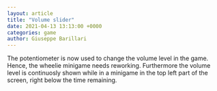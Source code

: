 ```yaml
---
layout: article
title: "Volume slider"
date: 2021-04-13 13:13:00 +0000
categories: game
author: Giuseppe Barillari
---
```


The potentiometer is now used to change the volume level in the game. Hence, the wheelie minigame needs reworking. Furthermore the volume level is continuosly shown while in a minigame in the top left part of the screen, right below the time remaining.
